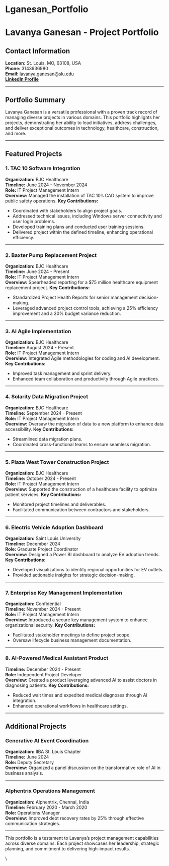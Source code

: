 # Lganesan_Portfolio
# Lavanya Ganesan - Project Portfolio

## Contact Information

**Location:** St. Louis, MO, 63108, USA\
**Phone:** 3143936980\
**Email:** [lavanya.ganesan@slu.edu](mailto\:lavanya.ganesan@slu.edu)\
**[LinkedIn Profile](https://www.linkedin.com/in/lavanya-ganesh-a46142205)**

---

## Portfolio Summary

Lavanya Ganesan is a versatile professional with a proven track record of managing diverse projects in various domains. This portfolio highlights her projects, demonstrating her ability to lead initiatives, address challenges, and deliver exceptional outcomes in technology, healthcare, construction, and more.

---

## Featured Projects

### 1. **TAC 10 Software Integration**

**Organization:** BJC Healthcare\
**Timeline:** June 2024 - November 2024\
**Role:** IT Project Management Intern\
**Overview:** Managed the installation of TAC 10’s CAD system to improve public safety operations.
**Key Contributions:**

- Coordinated with stakeholders to align project goals.
- Addressed technical issues, including Windows server connectivity and user login problems.
- Developed training plans and conducted user training sessions.
- Delivered project within the defined timeline, enhancing operational efficiency.

---

### 2. **Baxter Pump Replacement Project**

**Organization:** BJC Healthcare\
**Timeline:** June 2024 - Present\
**Role:** IT Project Management Intern\
**Overview:** Spearheaded reporting for a \$75 million healthcare equipment replacement project.
**Key Contributions:**

- Standardized Project Health Reports for senior management decision-making.
- Leveraged advanced project control tools, achieving a 25% efficiency improvement and a 30% budget variance reduction.

---

### 3. **AI Agile Implementation**

**Organization:** BJC Healthcare\
**Timeline:** August 2024 - Present\
**Role:** IT Project Management Intern\
**Overview:** Integrated Agile methodologies for coding and AI development.
**Key Contributions:**

- Improved task management and sprint delivery.
- Enhanced team collaboration and productivity through Agile practices.

---

### 4. **Solarity Data Migration Project**

**Organization:** BJC Healthcare\
**Timeline:** September 2024 - Present\
**Role:** IT Project Management Intern\
**Overview:** Oversaw the migration of data to a new platform to enhance data accessibility.
**Key Contributions:**

- Streamlined data migration plans.
- Coordinated cross-functional teams to ensure seamless migration.

---

### 5. **Plaza West Tower Construction Project**

**Organization:** BJC Healthcare\
**Timeline:** October 2024 - Present\
**Role:** IT Project Management Intern\
**Overview:** Supported the construction of a healthcare facility to optimize patient services.
**Key Contributions:**

- Monitored project timelines and deliverables.
- Facilitated communication between contractors and stakeholders.

---

### 6. **Electric Vehicle Adoption Dashboard**

**Organization:** Saint Louis University\
**Timeline:** December 2024\
**Role:** Graduate Project Coordinator\
**Overview:** Designed a Power BI dashboard to analyze EV adoption trends.
**Key Contributions:**

- Developed visualizations to identify regional opportunities for EV outlets.
- Provided actionable insights for strategic decision-making.

---

### 7. **Enterprise Key Management Implementation**

**Organization:** Confidential\
**Timeline:** November 2024 - Present\
**Role:** IT Project Management Intern\
**Overview:** Introduced a secure key management system to enhance organizational security.
**Key Contributions:**

- Facilitated stakeholder meetings to define project scope.
- Oversaw lifecycle business management documentation.

---

### 8. **AI-Powered Medical Assistant Product**

**Timeline:** December 2024 - Present\
**Role:** Independent Project Developer\
**Overview:** Created a product leveraging advanced AI to assist doctors in diagnosing patients.
**Key Contributions:**

- Reduced wait times and expedited medical diagnoses through AI integration.
- Enhanced operational workflows in healthcare settings.

---

## Additional Projects

### **Generative AI Event Coordination**

**Organization:** IIBA St. Louis Chapter\
**Timeline:** June 2024\
**Role:** Deputy Secretary\
**Overview:** Organized a panel discussion on the transformative role of AI in business analysis.

---

### **Alphentrix Operations Management**

**Organization:** Alphentrix, Chennai, India\
**Timeline:** February 2020 - March 2020\
**Role:** Operations Manager\
**Overview:** Improved debt recovery rates by 25% through effective communication strategies.

---

This portfolio is a testament to Lavanya’s project management capabilities across diverse domains. Each project showcases her leadership, strategic planning, and commitment to delivering high-impact results.

\


